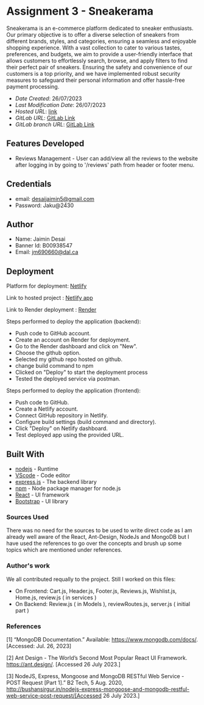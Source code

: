 # Assignment 3 - Sneakerama
Sneakerama is an e-commerce platform dedicated to sneaker enthusiasts. Our primary objective is to offer a diverse selection of sneakers from different brands, styles, and categories, ensuring a seamless and enjoyable shopping experience. With a vast collection to cater to various tastes, preferences, and budgets, we aim to provide a user-friendly interface that allows customers to effortlessly search, browse, and apply filters to find their perfect pair of sneakers. Ensuring the safety and convenience of our customers is a top priority, and we have implemented robust security measures to safeguard their personal information and offer hassle-free payment processing.

* *Date Created*: 26/07/2023
* *Last Modification Date*: 26/07/2023
* *Hosted URL*: [link](https://remarkable-sprite-930713.netlify.app/)
* *GitLab URL*: [GitLab Link](https://git.cs.dal.ca/dlad/csci-5709-grp-14)
* *GitLab branch URL*: [GitLab Link](https://git.cs.dal.ca/dlad/csci-5709-grp-14/-/tree/jaimin-desai?ref_type=heads)

## Features Developed
* Reviews Management - User can add/view all the reviews to the website after logging in by going to '/reviews' path from header or footer menu. 

## Credentials
* email: desaijaimin5@gmail.com
* Password: Jaku@2430
## Author

* Name: Jaimin Desai
* Banner Id: B00938547
* Email: jm690660@dal.ca 

## Deployment

Platform for deployment: [Netlify](https://www.netlify.com/)

Link to hosted project : [Netlify app](https://remarkable-sprite-930713.netlify.app/)

Link to Render deployment : [Render](https://sneakerama-backend.onrender.com/)

Steps performed to deploy the application (backend):
* Push code to GitHub account.
* Create an account on Render for deployment.
* Go to the Render dashboard and click on "New".
* Choose the github option.
* Selected my github repo hosted on github.
* change build command to npm
* Clicked on "Deploy" to start the deployment process
* Tested the deployed service via postman.

Steps performed to deploy the application (frontend):
* Push code to GitHub.
* Create a Netlify account.
* Connect GitHub repository in Netlify.
* Configure build settings (build command and directory).
* Click "Deploy" on Netlify dashboard.
* Test deployed app using the provided URL.


## Built With

* [nodejs](https://nodejs.org/en) - Runtime
* [VScode](https://code.visualstudio.com/download) - Code editor 
* [express.js](https://expressjs.com/) - The backend library 
* [npm](https://www.npmjs.com/) - Node package manager for node.js
* [React](https://reactjs.org/) - UI framework 
* [Bootstrap](https://getbootstrap.com/) - UI library

### Sources Used
There was no need for the sources to be used to write direct code as I am already well aware of the React, Ant-Design, NodeJs and MongoDB but I have used the references to go over the concepts and brush up some topics which are mentioned under references. 


### Author's work
We all contributed requally to the project. Still I worked on this files:
* On Frontend: Cart.js, Header.js, Footer.js, Reviews.js, Wishlist.js, Home.js, review.js ( in services )
* On Backend: Review.js ( in Models ), reviewRoutes.js, server.js ( initial part )


### References


[1] “MongoDB Documentation.” Available: https://www.mongodb.com/docs/. [Accessed: Jul. 26, 2023]

[2] Ant Design - The World’s Second Most Popular React UI Framework. https://ant.design/. [Accessed 26 July 2023.]

[3] NodeJS, Express, Mongoose and MongoDB RESTful Web Service - POST Request [Part 1].” B2 Tech, 5 Aug. 2020, http://bushansirgur.in/nodejs-express-mongoose-and-mongodb-restful-web-service-post-request/[Accessed 26 July 2023.]
